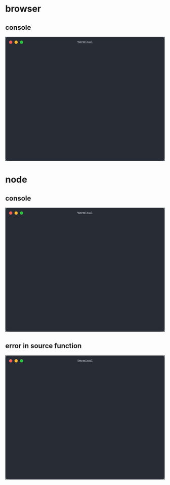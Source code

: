 # browser

## console

![toto](./snapshots/browsers/console.spec.html.gif)

# node

## console

![toto](./snapshots/node/console.spec.js.gif)

## error in source function

![toto](./snapshots/node/error_in_source_function.spec.js.gif)
